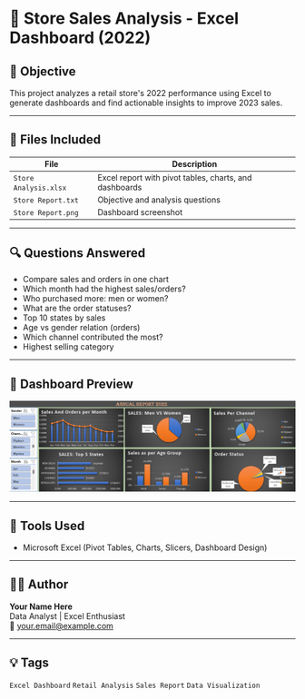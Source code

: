 # 🛒 Store Sales Analysis - Excel Dashboard (2022)

## 📌 Objective
This project analyzes a retail store's 2022 performance using Excel to generate dashboards and find actionable insights to improve 2023 sales.

---

## 📂 Files Included

| File | Description |
|------|-------------|
| `Store Analysis.xlsx` | Excel report with pivot tables, charts, and dashboards |
| `Store Report.txt`    | Objective and analysis questions |
| `Store Report.png`    | Dashboard screenshot |

---

## 🔍 Questions Answered

- Compare sales and orders in one chart
- Which month had the highest sales/orders?
- Who purchased more: men or women?
- What are the order statuses?
- Top 10 states by sales
- Age vs gender relation (orders)
- Which channel contributed the most?
- Highest selling category

---

## 📸 Dashboard Preview

![Store Dashboard](Store%20Report.png)

---

## 🧰 Tools Used

- Microsoft Excel (Pivot Tables, Charts, Slicers, Dashboard Design)

---

## 🧑‍💻 Author

**Your Name Here**  
Data Analyst | Excel Enthusiast  
📧 your.email@example.com

---

## 💡 Tags

`Excel Dashboard` `Retail Analysis` `Sales Report` `Data Visualization`
